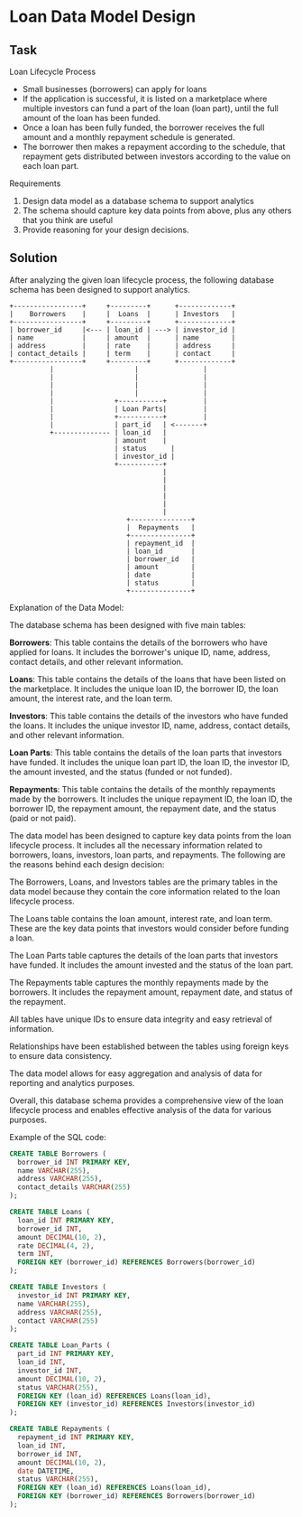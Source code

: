 # Loan Data Model Design

## Task

Loan Lifecycle Process

- Small​ ​businesses (​borrowers​) can apply for loans
- If the application is successful, it is listed on a marketplace where multiple investors ​can
fund a part of the loan (​loan part​), until the full amount of the loan has been funded.
- Once a loan has been fully funded, the ​borrower​ receives the full amount and a monthly
​repayment schedule​ is generated.
- The ​borrower​ then makes a repayment according to the schedule, that repayment gets
distributed between ​investors​ according to the value on each loan part.

Requirements

1. Design data model as a database schema to support analytics
2. The schema should capture key data points from above, plus any others that you think
are useful
3. Provide reasoning for your design decisions.

## Solution

After analyzing the given loan lifecycle process, the following database schema has been designed to support analytics.

```
+-----------------+     +---------+      +-------------+
|    Borrowers    |     |  Loans  |      | Investors   |
+-----------------+     +---------+      +-------------+
| borrower_id     |<--- | loan_id | ---> | investor_id |
| name            |     | amount  |      | name        |
| address         |     | rate    |      | address     |
| contact_details |     | term    |      | contact     |
+-----------------+     +---------+      +-------------+
          |                    |                |
          |                    |                |
          |                    |                |
          |                    |                |
          |               +-----------+         |
          |               | Loan Parts|         |
          |               +-----------+         |
          |               | part_id   | <-------+
          +-------------- | loan_id   |
                          | amount    |
                          | status      |
                          | investor_id |
                          +-----------+
                                      |
                                      |
                                      |
                                      |
                                      |
                                      |
                             +---------------+
                             |  Repayments   |
                             +---------------+
                             | repayment_id  |
                             | loan_id       |
                             | borrower_id   |
                             | amount        |
                             | date          |
                             | status        |
                             +---------------+
```

Explanation of the Data Model:

The database schema has been designed with five main tables:

**Borrowers**: This table contains the details of the borrowers who have applied for loans. It includes the borrower's unique ID, name, address, contact details, and other relevant information.

**Loans**: This table contains the details of the loans that have been listed on the marketplace. It includes the unique loan ID, the borrower ID, the loan amount, the interest rate, and the loan term.

**Investors**: This table contains the details of the investors who have funded the loans. It includes the unique investor ID, name, address, contact details, and other relevant information.

**Loan Parts**: This table contains the details of the loan parts that investors have funded. It includes the unique loan part ID, the loan ID, the investor ID, the amount invested, and the status (funded or not funded).

**Repayments**: This table contains the details of the monthly repayments made by the borrowers. It includes the unique repayment ID, the loan ID, the borrower ID, the repayment amount, the repayment date, and the status (paid or not paid).

The data model has been designed to capture key data points from the loan lifecycle process. It includes all the necessary information related to borrowers, loans, investors, loan parts, and repayments. The following are the reasons behind each design decision:

The Borrowers, Loans, and Investors tables are the primary tables in the data model because they contain the core information related to the loan lifecycle process.

The Loans table contains the loan amount, interest rate, and loan term. These are the key data points that investors would consider before funding a loan.

The Loan Parts table captures the details of the loan parts that investors have funded. It includes the amount invested and the status of the loan part.

The Repayments table captures the monthly repayments made by the borrowers. It includes the repayment amount, repayment date, and status of the repayment.

All tables have unique IDs to ensure data integrity and easy retrieval of information.

Relationships have been established between the tables using foreign keys to ensure data consistency.

The data model allows for easy aggregation and analysis of data for reporting and analytics purposes.

Overall, this database schema provides a comprehensive view of the loan lifecycle process and enables effective analysis of the data for various purposes.


Example of the SQL code:

```sql
CREATE TABLE Borrowers (
  borrower_id INT PRIMARY KEY,
  name VARCHAR(255),
  address VARCHAR(255),
  contact_details VARCHAR(255)
);

CREATE TABLE Loans (
  loan_id INT PRIMARY KEY,
  borrower_id INT,
  amount DECIMAL(10, 2),
  rate DECIMAL(4, 2),
  term INT,
  FOREIGN KEY (borrower_id) REFERENCES Borrowers(borrower_id)
);

CREATE TABLE Investors (
  investor_id INT PRIMARY KEY,
  name VARCHAR(255),
  address VARCHAR(255),
  contact VARCHAR(255)
);

CREATE TABLE Loan_Parts (
  part_id INT PRIMARY KEY,
  loan_id INT,
  investor_id INT,
  amount DECIMAL(10, 2),
  status VARCHAR(255),
  FOREIGN KEY (loan_id) REFERENCES Loans(loan_id),
  FOREIGN KEY (investor_id) REFERENCES Investors(investor_id)
);

CREATE TABLE Repayments (
  repayment_id INT PRIMARY KEY,
  loan_id INT,
  borrower_id INT,
  amount DECIMAL(10, 2),
  date DATETIME,
  status VARCHAR(255),
  FOREIGN KEY (loan_id) REFERENCES Loans(loan_id),
  FOREIGN KEY (borrower_id) REFERENCES Borrowers(borrower_id)
);
```
